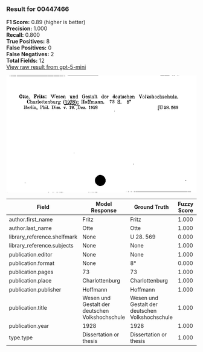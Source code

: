 ### Result for 00447466
**F1 Score:** 0.89 (higher is better)<br>**Precision:** 1.000<br>**Recall:** 0.800<br>**True Positives:** 8<br>**False Positives:** 0<br>**False Negatives:** 2<br>**Total Fields:** 12<br>[View raw result from gpt-5-mini](https://github.com/RISE-UNIBAS/humanities_data_benchmark/blob/main/results/2025-09-02/T0166/request_T0166_00447466.json)

<img src="https://github.com/RISE-UNIBAS/humanities_data_benchmark/blob/main/benchmarks/zettelkatalog/images/00447466.jpg?raw=true" alt="00447466" width="600px">

| Field | Model Response | Ground Truth | Fuzzy Score | Match |
|-------|----------------|--------------|-------------|-------|
| author.first_name | Fritz | Fritz | 1.000 | ✅ |
| author.last_name | Otte | Otte | 1.000 | ✅ |
| library_reference.shelfmark | None | U 28. 569 | 0.000 | ❌ |
| library_reference.subjects | None | None | 1.000 | ✅ |
| publication.editor | None | None | 1.000 | ✅ |
| publication.format | None | 8° | 0.000 | ❌ |
| publication.pages | 73 | 73 | 1.000 | ✅ |
| publication.place | Charlottenburg | Charlottenburg | 1.000 | ✅ |
| publication.publisher | Hoffmann | Hoffmann | 1.000 | ✅ |
| publication.title | Wesen und Gestalt der deutschen Volkshochschule | Wesen und Gestalt der deutschen Volkshochschule | 1.000 | ✅ |
| publication.year | 1928 | 1928 | 1.000 | ✅ |
| type.type | Dissertation or thesis | Dissertation or thesis | 1.000 | ✅ |
